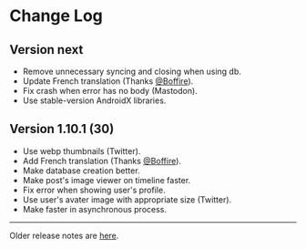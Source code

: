 # Change Log

## Version next
* Remove unnecessary syncing and closing when using db.
* Update French translation (Thanks [@Boffire](https://github.com/BoFFire)).
* Fix crash when error has no body (Mastodon).
* Use stable-version AndroidX libraries.

## Version 1.10.1 (30)
* Use webp thumbnails (Twitter).
* Add French translation (Thanks [@Boffire](https://github.com/BoFFire)).
* Make database creation better.
* Make post's image viewer on timeline faster.
* Fix error when showing user's profile.
* Use user's avater image with appropriate size (Twitter).
* Make faster in asynchronous process.

---
Older release notes are [here](fastlane/metadata/android/en-US/changelogs).
